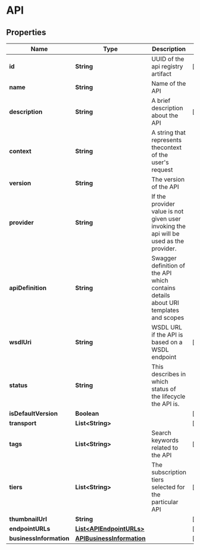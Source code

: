 
# API

## Properties
Name | Type | Description | Notes
------------ | ------------- | ------------- | -------------
**id** | **String** | UUID of the api registry artifact  |  [optional]
**name** | **String** | Name of the API | 
**description** | **String** | A brief description about the API |  [optional]
**context** | **String** | A string that represents thecontext of the user&#39;s request | 
**version** | **String** | The version of the API | 
**provider** | **String** | If the provider value is not given user invoking the api will be used as the provider.  | 
**apiDefinition** | **String** | Swagger definition of the API which contains details about URI templates and scopes  | 
**wsdlUri** | **String** | WSDL URL if the API is based on a WSDL endpoint  |  [optional]
**status** | **String** | This describes in which status of the lifecycle the API is. | 
**isDefaultVersion** | **Boolean** |  |  [optional]
**transport** | **List&lt;String&gt;** |  |  [optional]
**tags** | **List&lt;String&gt;** | Search keywords related to the API |  [optional]
**tiers** | **List&lt;String&gt;** | The subscription tiers selected for the particular API |  [optional]
**thumbnailUrl** | **String** |  |  [optional]
**endpointURLs** | [**List&lt;APIEndpointURLs&gt;**](APIEndpointURLs.md) |  |  [optional]
**businessInformation** | [**APIBusinessInformation**](APIBusinessInformation.md) |  |  [optional]




